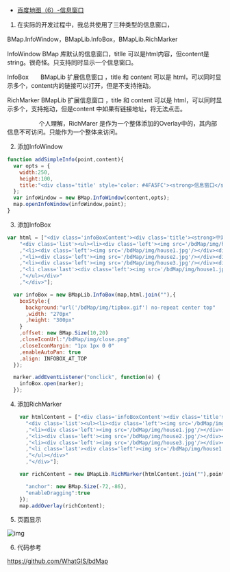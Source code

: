 - [百度地图（6）-信息窗口](https://www.cnblogs.com/googlegis/p/14681717.html)

1. 在实际的开发过程中，我总共使用了三种类型的信息窗口，

BMap.InfoWindow，BMapLib.InfoBox，BMapLib.RichMarker

InfoWindow BMap 库默认的信息窗口，titlle 可以是html内容，但content是string。很奇怪。只支持同时显示一个信息窗口。

InfoBox　　BMapLib 扩展信息窗口 ，title 和 content 可以是 html，可以同时显示多个，content内的链接可以打开，但是不支持拖动。

RichMarker BMapLib 扩展信息窗口 ，title 和 content 可以是 html，可以同时显示多个，支持拖动，但是content 中如果有链接地址，将无法点击。 

　　　　　 个人理解，RichMarer 是作为一个整体添加的Overlay中的，其内部信息不可访问。只能作为一个整体来访问。

2. 添加InfoWindow

```js
function addSimpleInfo(point,content){
  var opts = {
    width:250,
    height:100,
    title:"<div class='title' style='color: #4FA5FC'><strong>信息窗口</strong></div>"
  };
  var infoWindow = new BMap.InfoWindow(content,opts);
  map.openInfoWindow(infoWindow,point);
}
```

3. 添加InfoBox

```js
var html = ["<div class='infoBoxContent'><div class='title'><strong>中海雅园</strong><span class='price'>均价43000</span></div>",
    "<div class='list'><ul><li><div class='left'><img src='/bdMap/img/house3.jpg'/></div><div class='left'><a target='_blank' href='http://map.baidu.com'>中海雅园南北通透四居室</a><p>4室2厅，205.00平米，3层</p></div><div class='rmb'>760万</div></li>"
    ,"<li><div class='left'><img src='/bdMap/img/house1.jpg'/></div><div class='left'><a target='_blank' href='http://map.baidu.com'>中海雅园四居室还带保姆间</a><p>2室1厅，112.00平米，16层</p></div><div class='rmb'>300万</div></li>"
    ,"<li><div class='left'><img src='/bdMap/img/house2.jpg'/></div><div class='left'><a target='_blank' href='http://map.baidu.com'>《有钥匙 随时看》花园水系</a><p>3室2厅，241.00平米，16层</p></div><div class='rmb'>400万</div></li>"
    ,"<li><div class='left'><img src='/bdMap/img/house3.jpg'/></div><div class='left'><a target='_blank' href='http://map.baidu.com'>富力城D区正规楼王大三居</a><p>3室3厅，241.00平米，17层</p></div><div class='rmb'>600万</div></li>"
    ,"<li class='last'><div class='left'><img src='/bdMap/img/house1.jpg'/></div><div class='left'><a target='_blank' href='http://map.baidu.com'>富力城豪，身份人士的象征</a><p>4室2厅，213.90平米，25层</p></div><div class='rmb'>700万</div></li>"
    ,"</ul></div>"
    ,"</div>"];

  var infoBox = new BMapLib.InfoBox(map,html.join(""),{
    boxStyle:{
      background:"url('/bdMap/img/tipbox.gif') no-repeat center top"
      ,width: "270px"
      ,height: "300px"
    }
    ,offset: new BMap.Size(10,20)
    ,closeIconUrl:"/bdMap/img/close.png"
    ,closeIconMargin: "1px 1px 0 0"
    ,enableAutoPan: true
    ,align: INFOBOX_AT_TOP
  });

  marker.addEventListener("onclick", function(e) {
    infoBox.open(marker);
  });
```

4. 添加RichMarker

```js
    var htmlContent = ["<div class='infoBoxContent'><div class='title'><strong>中海雅园</strong><span class='price'>均价43000，overlay-下面的链接无法打开，而infobox可以</span></div>",
      "<div class='list'><ul><li><div class='left'><img src='/bdMap/img/house3.jpg'/></div><div class='left'><a target='_blank' href='http://map.baidu.com'>中海雅园南北通透四居室</a><p>4室2厅，205.00平米，3层</p></div><div class='rmb'>760万</div></li>"
      ,"<li><div class='left'><img src='/bdMap/img/house1.jpg'/></div><div class='left'><a target='_blank' href='http://map.baidu.com'>中海雅园四居室还带保姆间</a><p>2室1厅，112.00平米，16层</p></div><div class='rmb'>300万</div></li>"
      ,"<li><div class='left'><img src='/bdMap/img/house2.jpg'/></div><div class='left'><a target='_blank' href='http://map.baidu.com'>《有钥匙 随时看》花园水系</a><p>3室2厅，241.00平米，16层</p></div><div class='rmb'>400万</div></li>"
      ,"<li><div class='left'><img src='/bdMap/img/house3.jpg'/></div><div class='left'><a target='_blank' href='http://map.baidu.com'>富力城D区正规楼王大三居</a><p>3室3厅，241.00平米，17层</p></div><div class='rmb'>600万</div></li>"
      ,"<li class='last'><div class='left'><img src='/bdMap/img/house1.jpg'/></div><div class='left'><a target='_blank' href='http://map.baidu.com'>富力城豪，身份人士的象征</a><p>4室2厅，213.90平米，25层</p></div><div class='rmb'>700万</div></li>"
      ,"</ul></div>"
      ,"</div>"];

    var richContent = new BMapLib.RichMarker(htmlContent.join(""),point,{

      "anchor": new BMap.Size(-72,-86),
      "enableDragging":true
    });
    map.addOverlay(richContent);
```

5. 页面显示

![img](https://img2020.cnblogs.com/blog/59231/202104/59231-20210420163742538-1852609642.png)

6. 代码参考

https://github.com/WhatGIS/bdMap